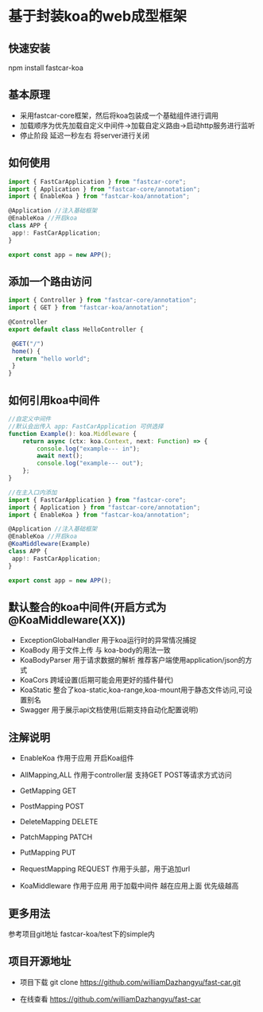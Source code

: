 # 基于封装koa的web成型框架

## 快速安装

npm install fastcar-koa

## 基本原理

* 采用fastcar-core框架，然后将koa包装成一个基础组件进行调用
* 加载顺序为优先加载自定义中间件->加载自定义路由->启动http服务进行监听
* 停止阶段 延迟一秒左右 将server进行关闭

## 如何使用

```ts
import { FastCarApplication } from "fastcar-core";
import { Application } from "fastcar-core/annotation";
import { EnableKoa } from "fastcar-koa/annotation";

@Application //注入基础框架
@EnableKoa //开启koa
class APP {
 app!: FastCarApplication;
}

export const app = new APP();
```

## 添加一个路由访问

```ts
import { Controller } from "fastcar-core/annotation";
import { GET } from "fastcar-koa/annotation";

@Controller
export default class HelloController {

 @GET("/")
 home() {
  return "hello world";
 }
}
```

## 如何引用koa中间件

```ts
//自定义中间件
//默认会出传入 app: FastCarApplication 可供选择
function Example(): koa.Middleware {
    return async (ctx: koa.Context, next: Function) => {
        console.log("example--- in");
        await next();
        console.log("example--- out");
    };
}

//在主入口内添加
import { FastCarApplication } from "fastcar-core";
import { Application } from "fastcar-core/annotation";
import { EnableKoa } from "fastcar-koa/annotation";

@Application //注入基础框架
@EnableKoa //开启koa
@KoaMiddleware(Example)
class APP {
 app!: FastCarApplication;
}

export const app = new APP();
```

## 默认整合的koa中间件(开启方式为@KoaMiddleware(XX))

* ExceptionGlobalHandler 用于koa运行时的异常情况捕捉
* KoaBody 用于文件上传 与 koa-body的用法一致
* KoaBodyParser 用于请求数据的解析 推荐客户端使用application/json的方式
* KoaCors 跨域设置(后期可能会用更好的插件替代)
* KoaStatic 整合了koa-static,koa-range,koa-mount用于静态文件访问,可设置别名
* Swagger 用于展示api文档使用(后期支持自动化配置说明)

## 注解说明

* EnableKoa 作用于应用 开启Koa组件

* AllMapping,ALL 作用于controller层 支持GET POST等请求方式访问

* GetMapping GET

* PostMapping POST

* DeleteMapping DELETE

* PatchMapping PATCH

* PutMapping PUT

* RequestMapping REQUEST 作用于头部，用于追加url

* KoaMiddleware 作用于应用 用于加载中间件 越在应用上面 优先级越高

## 更多用法

参考项目git地址 fastcar-koa/test下的simple内

## 项目开源地址

* 项目下载 git clone <https://github.com/williamDazhangyu/fast-car.git>

* 在线查看 <https://github.com/williamDazhangyu/fast-car>
